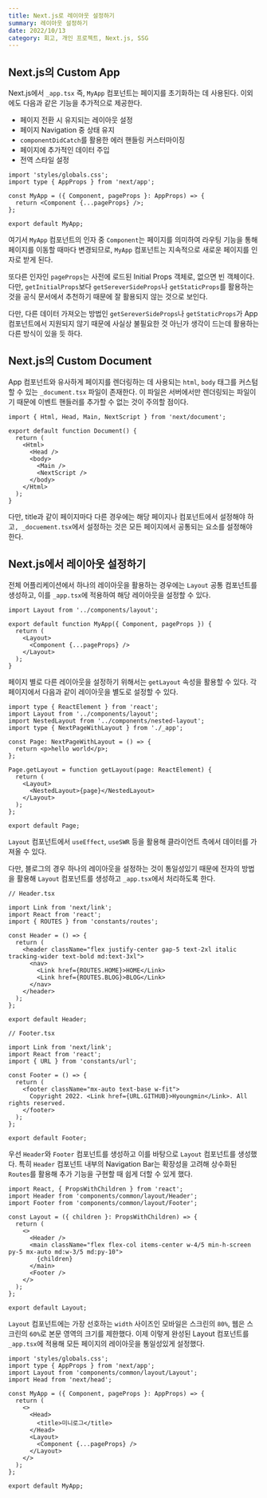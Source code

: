 ```yaml
---
title: Next.js로 레이아웃 설정하기
summary: 레이아웃 설정하기
date: 2022/10/13
category: 회고, 개인 프로젝트, Next.js, SSG
---
```


## Next.js의 Custom App

Next.js에서 `_app.tsx` 즉, `MyApp` 컴포넌트는 페이지를 초기화하는 데 사용된다. 이외에도 다음과 같은 기능을 추가적으로 제공한다.

- 페이지 전환 시 유지되는 레이아웃 설정
- 페이지 Navigation 중 상태 유지
- `componentDidCatch`를 활용한 에러 핸들링 커스터마이징
- 페이지에 추가적인 데이터 주입
- 전역 스타일 설정

```tsx
import 'styles/globals.css';
import type { AppProps } from 'next/app';

const MyApp = ({ Component, pageProps }: AppProps) => {
  return <Component {...pageProps} />;
};

export default MyApp;
```

여기서 `MyApp` 컴포넌트의 인자 중 `Component`는 페이지를 의미하여 라우팅 기능을 통해 페이지를 이동할 때마다 변경되므로, `MyApp` 컴포넌트는 지속적으로 새로운 페이지를 인자로 받게 된다.

또다른 인자인 `pageProps`는 사전에 로드된 Initial Props 객체로, 없으면 빈 객체이다. 다만, `getInitialProps`보다 `getSereverSideProps`나 `getStaticProps`를 활용하는 것을 공식 문서에서 추천하기 때문에 잘 활용되지 않는 것으로 보인다.

다만, 다른 데이터 가져오는 방법인 `getSereverSideProps`나 `getStaticProps`가 App 컴포넌트에서 지원되지 않기 때문에 사실상 불필요한 것 아닌가 생각이 드는데 활용하는 다른 방식이 있을 듯 하다.

## Next.js의 Custom Document

App 컴포넌트와 유사하게 페이지를 렌더링하는 데 사용되는 `html`, `body` 태그를 커스텀할 수 있는 `_document.tsx` 파일이 존재한다. 이 파일은 서버에서만 렌더링되는 파일이기 때문에 이벤트 핸들러를 추가할 수 없는 것이 주의할 점이다.

```tsx
import { Html, Head, Main, NextScript } from 'next/document';

export default function Document() {
  return (
    <Html>
      <Head />
      <body>
        <Main />
        <NextScript />
      </body>
    </Html>
  );
}
```

다만, title과 같이 페이지마다 다른 경우에는 해당 페이지나 컴포넌트에서 설정해야 하고`, _docuement.tsx`에서 설정하는 것은 모든 페이지에서 공통되는 요소를 설정해야 한다.

## Next.js에서 레이아웃 설정하기

전체 어플리케이션에서 하나의 레이아웃을 활용하는 경우에는 `Layout` 공통 컴포넌트를 생성하고, 이를 `_app.tsx`에 적용하여 해당 레이아웃을 설정할 수 있다.

```tsx
import Layout from '../components/layout';

export default function MyApp({ Component, pageProps }) {
  return (
    <Layout>
      <Component {...pageProps} />
    </Layout>
  );
}
```

페이지 별로 다른 레이아웃을 설정하기 위해서는 `getLayout` 속성을 활용할 수 있다. 각 페이지에서 다음과 같이 레이아웃을 별도로 설정할 수 있다.

```tsx
import type { ReactElement } from 'react';
import Layout from '../components/layout';
import NestedLayout from '../components/nested-layout';
import type { NextPageWithLayout } from './_app';

const Page: NextPageWithLayout = () => {
  return <p>hello world</p>;
};

Page.getLayout = function getLayout(page: ReactElement) {
  return (
    <Layout>
      <NestedLayout>{page}</NestedLayout>
    </Layout>
  );
};

export default Page;
```

`Layout` 컴포넌트에서 `useEffect`, `useSWR` 등을 활용해 클라이언트 측에서 데이터를 가져올 수 있다.

다만, 블로그의 경우 하나의 레이아웃을 설정하는 것이 통일성있기 때문에 전자의 방법을 활용해 `Layout` 컴포넌트를 생성하고 `_app.tsx`에서 처리하도록 한다.

```tsx
// Header.tsx

import Link from 'next/link';
import React from 'react';
import { ROUTES } from 'constants/routes';

const Header = () => {
  return (
    <header className="flex justify-center gap-5 text-2xl italic tracking-wider text-bold md:text-3xl">
      <nav>
        <Link href={ROUTES.HOME}>HOME</Link>
        <Link href={ROUTES.BLOG}>BLOG</Link>
      </nav>
    </header>
  );
};

export default Header;
```

```tsx
// Footer.tsx

import Link from 'next/link';
import React from 'react';
import { URL } from 'constants/url';

const Footer = () => {
  return (
    <footer className="mx-auto text-base w-fit">
      Copyright 2022. <Link href={URL.GITHUB}>Hyoungmin</Link>. All rights reserved.
    </footer>
  );
};

export default Footer;
```

우선 `Header`와 `Footer` 컴포넌트를 생성하고 이를 바탕으로 `Layout` 컴포넌트를 생성했다. 특히 `Header` 컴포넌트 내부의 Navigation Bar는 확장성을 고려해 상수화된 `Routes`를 활용해 추가 기능을 구현할 때 쉽게 더할 수 있게 했다.

```tsx
import React, { PropsWithChildren } from 'react';
import Header from 'components/common/layout/Header';
import Footer from 'components/common/layout/Footer';

const Layout = ({ children }: PropsWithChildren) => {
  return (
    <>
      <Header />
      <main className="flex flex-col items-center w-4/5 min-h-screen py-5 mx-auto md:w-3/5 md:py-10">
        {children}
      </main>
      <Footer />
    </>
  );
};

export default Layout;
```

`Layout` 컴포넌트에는 가장 선호하는 `width` 사이즈인 모바일은 스크린의 `80%`, 웹은 스크린의 `60%`로 본문 영역의 크기를 제한했다. 이제 이렇게 완성된 Layout 컴포넌트를 `_app.tsx`에 적용해 모든 페이지의 레이아웃을 통일성있게 설정했다.

```tsx
import 'styles/globals.css';
import type { AppProps } from 'next/app';
import Layout from 'components/common/layout/Layout';
import Head from 'next/head';

const MyApp = ({ Component, pageProps }: AppProps) => {
  return (
    <>
      <Head>
        <title>미니로그</title>
      </Head>
      <Layout>
        <Component {...pageProps} />
      </Layout>
    </>
  );
};

export default MyApp;
```
